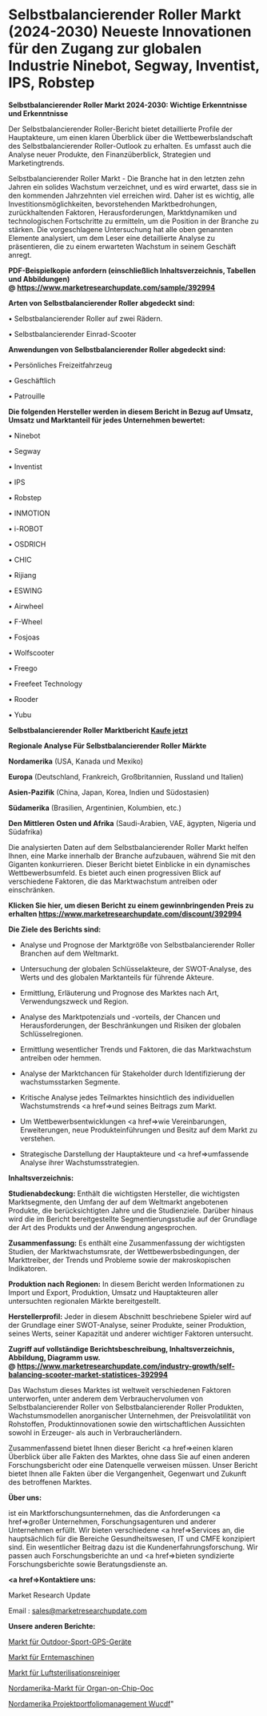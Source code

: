 # Selbstbalancierender Roller Markt (2024-2030) Neueste Innovationen für den Zugang zur globalen Industrie Ninebot, Segway, Inventist, IPS, Robstep

<strong>Selbstbalancierender Roller Markt 2024-2030: Wichtige Erkenntnisse und Erkenntnisse</strong>

Der Selbstbalancierender Roller-Bericht bietet detaillierte Profile der Hauptakteure, um einen klaren Überblick über die Wettbewerbslandschaft des Selbstbalancierender Roller-Outlook zu erhalten. Es umfasst auch die Analyse neuer Produkte, den Finanzüberblick, Strategien und Marketingtrends.

Selbstbalancierender Roller Markt - Die Branche hat in den letzten zehn Jahren ein solides Wachstum verzeichnet, und es wird erwartet, dass sie in den kommenden Jahrzehnten viel erreichen wird. Daher ist es wichtig, alle Investitionsmöglichkeiten, bevorstehenden Marktbedrohungen, zurückhaltenden Faktoren, Herausforderungen, Marktdynamiken und technologischen Fortschritte zu ermitteln, um die Position in der Branche zu stärken. Die vorgeschlagene Untersuchung hat alle oben genannten Elemente analysiert, um dem Leser eine detaillierte Analyse zu präsentieren, die zu einem erwarteten Wachstum in seinem Geschäft anregt.

<strong><b>PDF-Beispielkopie anfordern (einschließlich Inhaltsverzeichnis, Tabellen und Abbildungen) @ </b></strong><strong><a href=https://www.marketresearchupdate.com/sample/392994><strong>https://www.marketresearchupdate.com/sample/392994</u></a></strong></strong>

<strong>Arten von Selbstbalancierender Roller abgedeckt sind:</strong>

• Selbstbalancierender Roller auf zwei Rädern.

• Selbstbalancierender Einrad-Scooter

<strong>Anwendungen von Selbstbalancierender Roller abgedeckt sind:</strong>

• Persönliches Freizeitfahrzeug

• Geschäftlich

• Patrouille

<strong>Die folgenden Hersteller werden in diesem Bericht in Bezug auf Umsatz, Umsatz und Marktanteil für jedes Unternehmen bewertet:</strong>

• Ninebot

• Segway

• Inventist

• IPS

• Robstep

• INMOTION

• i-ROBOT

• OSDRICH

• CHIC

• Rijiang

• ESWING

• Airwheel

• F-Wheel

• Fosjoas

• Wolfscooter

• Freego

• Freefeet Technology

• Rooder

• Yubu

<strong>Selbstbalancierender Roller Marktbericht <a href=https://www.marketresearchupdate.com/buynow/392994>Kaufe jetzt</a></strong>

<strong>Regionale Analyse Für Selbstbalancierender Roller Märkte</strong>

<strong>Nordamerika</strong> (USA, Kanada und Mexiko)

<strong>Europa</strong> (Deutschland, Frankreich, Großbritannien, Russland und Italien)

<strong>Asien-Pazifik</strong> (China, Japan, Korea, Indien und Südostasien)

<strong>Südamerika</strong> (Brasilien, Argentinien, Kolumbien, etc.)

<strong>Den Mittleren</strong> <strong>Osten und Afrika</strong> (Saudi-Arabien, VAE, ägypten, Nigeria und Südafrika)

Die analysierten Daten auf dem Selbstbalancierender Roller Markt helfen Ihnen, eine Marke innerhalb der Branche aufzubauen, während Sie mit den Giganten konkurrieren. Dieser Bericht bietet Einblicke in ein dynamisches Wettbewerbsumfeld. Es bietet auch einen progressiven Blick auf verschiedene Faktoren, die das Marktwachstum antreiben oder einschränken.

<strong>Klicken Sie hier, um diesen Bericht zu einem gewinnbringenden Preis zu erhalten
</strong><strong><a href=https://www.marketresearchupdate.com/discount/392994>https://www.marketresearchupdate.com/discount/392994</b></u></strong></a>

<strong>Die Ziele des Berichts sind:</strong>

- Analyse und Prognose der Marktgröße von Selbstbalancierender Roller Branchen auf dem Weltmarkt.

- Untersuchung der globalen Schlüsselakteure, der SWOT-Analyse, des Werts und des globalen Marktanteils für führende Akteure.

- Ermittlung, Erläuterung und Prognose des Marktes nach Art, Verwendungszweck und Region.

- Analyse des Marktpotenzials und -vorteils, der Chancen und Herausforderungen, der Beschränkungen und Risiken der globalen Schlüsselregionen.

- Ermittlung wesentlicher Trends und Faktoren, die das Marktwachstum antreiben oder hemmen.

- Analyse der Marktchancen für Stakeholder durch Identifizierung der wachstumsstarken Segmente.

- Kritische Analyse jedes Teilmarktes hinsichtlich des individuellen Wachstumstrends <a href=>und</a> seines Beitrags zum Markt.

- Um Wettbewerbsentwicklungen <a href=>wie</a> Vereinbarungen, Erweiterungen, neue Produkteinführungen und Besitz auf dem Markt zu verstehen.

- Strategische Darstellung der Hauptakteure und <a href=>umfas</a>sende Analyse ihrer Wachstumsstrategien.

<strong>Inhaltsverzeichnis:</strong>

<strong>Studienabdeckung:</strong> Enthält die wichtigsten Hersteller, die wichtigsten Marktsegmente, den Umfang der auf dem Weltmarkt angebotenen Produkte, die berücksichtigten Jahre und die Studienziele. Darüber hinaus wird die im Bericht bereitgestellte Segmentierungsstudie auf der Grundlage der Art des Produkts und der Anwendung angesprochen.

<strong>Zusammenfassung:</strong> Es enthält eine Zusammenfassung der wichtigsten Studien, der Marktwachstumsrate, der Wettbewerbsbedingungen, der Markttreiber, der Trends und Probleme sowie der makroskopischen Indikatoren.

<strong>Produktion nach Regionen:</strong> In diesem Bericht werden Informationen zu Import und Export, Produktion, Umsatz und Hauptakteuren aller untersuchten regionalen Märkte bereitgestellt.

<strong>Herstellerprofil:</strong> Jeder in diesem Abschnitt beschriebene Spieler wird auf der Grundlage einer SWOT-Analyse, seiner Produkte, seiner Produktion, seines Werts, seiner Kapazität und anderer wichtiger Faktoren untersucht.

<strong><b>Zugriff auf vollständige Berichtsbeschreibung, Inhaltsverzeichnis, Abbildung, Diagramm usw. @ </b></strong><strong><a href=https://www.marketresearchupdate.com/industry-growth/self-balancing-scooter-market-statistices-392994>https://www.marketresearchupdate.com/industry-growth/self-balancing-scooter-market-statistices-392994</a></strong>

Das Wachstum dieses Marktes ist weltweit verschiedenen Faktoren unterworfen, unter anderem dem Verbrauchervolumen von Selbstbalancierender Roller von Selbstbalancierender Roller Produkten, Wachstumsmodellen anorganischer Unternehmen, der Preisvolatilität von Rohstoffen, Produktinnovationen sowie den wirtschaftlichen Aussichten sowohl in Erzeuger- als auch in Verbraucherländern.

Zusammenfassend bietet Ihnen dieser Bericht <a href=>einen</a> klaren Überblick über alle Fakten des Marktes, ohne dass Sie auf einen anderen Forschungsbericht oder eine Datenquelle verweisen müssen. Unser Bericht bietet Ihnen alle Fakten über die Vergangenheit, Gegenwart und Zukunft des betroffenen Marktes.

<strong>Über uns:</strong>

 ist ein Marktforschungsunternehmen, das die Anforderungen <a href=>großer</a> Unternehmen, Forschungsagenturen und anderer Unternehmen erfüllt. Wir bieten verschiedene <a href=>Services</a> an, die hauptsächlich für die Bereiche Gesundheitswesen, IT und CMFE konzipiert sind. Ein wesentlicher Beitrag dazu ist die Kundenerfahrungsforschung. Wir passen auch Forschungsberichte an und <a href=>bieten</a> syndizierte Forschungsberichte sowie Beratungsdienste an.

<strong><a href=>Kontaktiere uns:</a></strong>

Market Research Update

Email : sales@marketresearchupdate.com

<strong>Unsere anderen Berichte:</strong>

<a href=https://www.linkedin.com/pulse/outdoor-sports-gps-device-market-expects-see>Markt für Outdoor-Sport-GPS-Geräte</a>

<a href=https://www.linkedin.com/pulse/crop-harvesting-machinery-market-analysis-segment>Markt für Erntemaschinen</a>

<a href=https://www.linkedin.com/pulse/air-sterilization-purifiers-market-outlooks>Markt für Luftsterilisationsreiniger</a>

<a href=https://www.linkedin.com/pulse/north-america-organ-on-chip-ooc-market-2023>Nordamerika-Markt für Organ-on-Chip-Ooc</a>

<a href=https://www.linkedin.com/pulse/north-america-project-portfolio-management-wucdf/>Nordamerika Projektportfoliomanagement Wucdf</a>"

